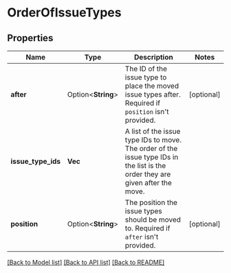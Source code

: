 # OrderOfIssueTypes

## Properties

Name | Type | Description | Notes
------------ | ------------- | ------------- | -------------
**after** | Option<**String**> | The ID of the issue type to place the moved issue types after. Required if `position` isn't provided. | [optional]
**issue_type_ids** | **Vec<String>** | A list of the issue type IDs to move. The order of the issue type IDs in the list is the order they are given after the move. | 
**position** | Option<**String**> | The position the issue types should be moved to. Required if `after` isn't provided. | [optional]

[[Back to Model list]](../README.md#documentation-for-models) [[Back to API list]](../README.md#documentation-for-api-endpoints) [[Back to README]](../README.md)


